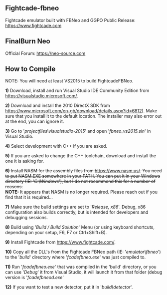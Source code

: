 ## Fightcade-fbneo
Fightcade emulator built with FBNeo and GGPO
Public Release: https://www.fightcade.com

## FinalBurn Neo
Official Forum: https://neo-source.com

## How to Compile
NOTE: You will need at least VS2015 to build FightcadeFBNeo.

**1)** Download, install and run Visual Studio IDE Community Edition from https://visualstudio.microsoft.com/.

**2)** Download and install the 2010 DirectX SDK from https://www.microsoft.com/en-gb/download/details.aspx?id=6812). Make sure that you install it to the default location. The installer may also error out at the end, you can ignore it.

**3)** Go to '*projectfiles\visualstudio-2015*' and open '*fbneo_vs2015.sln*' in Visual Studio.

**4)** Select development with C++ if you are asked.

**5)** If you are asked to change the C++ toolchain, download and install the one it is asking for.

<strike>**6)** Install NASM for the assembly files from https://www.nasm.us/.
You need to put NASM.EXE somewhere in your PATH. You can put it in your Windows directory (IE: *'C:\Windows*'), but I do not recommend this for a number of reasons.</strike>  
**NOTE:**  It appears that NASM is no longer required.  Please reach out if you find that it is required...

**7)** Make sure the build settings are set to '*Release, x86*'. Debug, x86 configuration also builds correctly, but is intended for developers and debugging sessions.

**8)** Build using '*Build / Build Solution*' Menu (or using keyboard shortcuts, depending on your setup, F6, F7 or Ctrl+Shift+B).

**9)** Install Fightcade from https://www.fightcade.com/.

**10)** Copy all the DLL's from the Fightcade FBNeo path (IE: '*emulator\fbneo*') to the '*build*' directory where '*fcadefbneo.exe*' was just compiled to.

**11)** Run '*fcadefbneo.exe*' that was compiled in the 'build' directory, or you can use '*Debug*' it from Visual Studio, it will launch it from that folder (debug version is '*fcadefbneod.exe*'

**12)** If you want to test a new detector, put it in '*build\detector*'.
